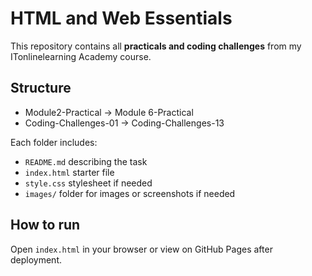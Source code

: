 # HTML and Web Essentials

This repository contains all **practicals and coding challenges** from my ITonlinelearning Academy course.

## Structure
- Module2-Practical → Module 6-Practical
- Coding-Challenges-01 → Coding-Challenges-13

Each folder includes:
- `README.md` describing the task
- `index.html` starter file
- `style.css` stylesheet if needed
- `images/` folder for images or screenshots if needed

## How to run
Open `index.html` in your browser or view on GitHub Pages after deployment.
